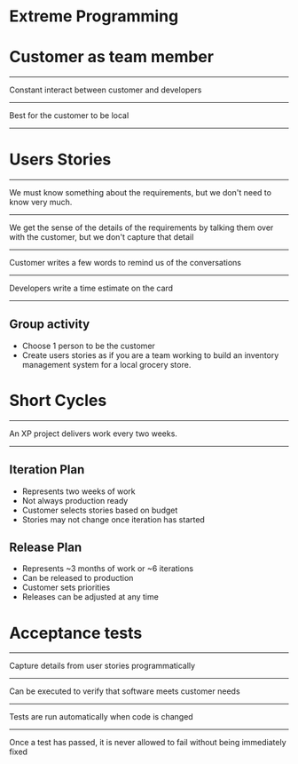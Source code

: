 Extreme Programming
===================

Customer as team member
=======================

---

Constant interact between customer and developers

---

Best for the customer to be local

---

Users Stories
=============

---

We must know something about the requirements, but we don't need to know very much.

---

We get the sense of the details of the requirements by talking them over with the customer, but we don't capture that detail

---

Customer writes a few words to remind us of the conversations

---

Developers write a time estimate on the card

---

## Group activity

- Choose 1 person to be the customer
- Create users stories as if you are a team working to build an inventory management system for a local grocery store.

Short Cycles
============

---

An XP project delivers work every two weeks.

---

## Iteration Plan

- Represents two weeks of work
- Not always production ready
- Customer selects stories based on budget
- Stories may not change once iteration has started

## Release Plan

- Represents ~3 months of work or ~6 iterations
- Can be released to production
- Customer sets priorities
- Releases can be adjusted at any time

Acceptance tests
================

---

Capture details from user stories programmatically

---

Can be executed to verify that software meets customer needs

---

Tests are run automatically when code is changed

---

Once a test has passed, it is never allowed to fail without being immediately fixed
